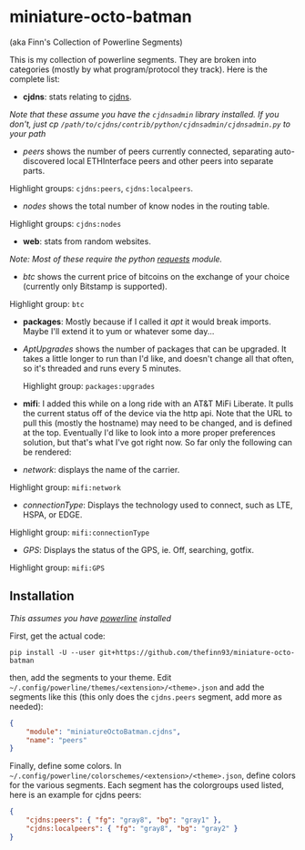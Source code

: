 # miniature-octo-batman
(aka Finn's Collection of Powerline Segments)

This is my collection of powerline segments. They are broken into categories
(mostly by what program/protocol they track). Here is the complete list:

 * **cjdns**: stats relating to [cjdns](https://github.com/cjdelisle/cjdns).

  *Note that these assume you have the `cjdnsadmin` library installed. If you
  don't, just cp `/path/to/cjdns/contrib/python/cjdnsadmin/cjdnsadmin.py` to
  your path*

  * *peers* shows the number of peers currently connected, separating
   auto-discovered local ETHInterface peers and other peers into separate
   parts.

   Highlight groups: `cjdns:peers`, `cjdns:localpeers`.

  * *nodes* shows the total number of know nodes in the routing table.

   Highlight groups: `cjdns:nodes`

 * **web**: stats from random websites.

  *Note: Most of these require the python [requests](http://www.python-requests.org/) module.*

  * *btc* shows the current price of bitcoins on the exchange of your choice
  (currently only Bitstamp is supported).

   Highlight group: `btc`

 * **packages**: Mostly because if I called it *apt* it would break imports.
  Maybe I'll extend it to yum or whatever some day...

  * *AptUpgrades* shows the number of packages that can be upgraded. It takes
    a little longer to run than I'd like, and doesn't change all that often, so
    it's threaded and runs every 5 minutes.

    Highlight group: `packages:upgrades`

 * **mifi**: I added this while on a long ride with an AT&T MiFi Liberate. It
    pulls the current status off of the device via the http api. Note that the
    URL to pull this (mostly the hostname) may need to be changed, and is
    defined at the top. Eventually I'd like to look into a more proper
    preferences solution, but that's what I've got right now. So far only the
    following can be rendered:

  * *network*: displays the name of the carrier.

   Highlight group: `mifi:network`

  * *connectionType*: Displays the technology used to connect, such as LTE,
    HSPA, or EDGE.

   Highlight group: `mifi:connectionType`

  * *GPS*: Displays the status of the GPS, ie. Off, searching, gotfix.

   Highlight group: `mifi:GPS`

## Installation

*This assumes you have [powerline](https://github.com/Lokaltog/powerline) installed*

First, get the actual code:

    pip install -U --user git+https://github.com/thefinn93/miniature-octo-batman

then, add the segments to your theme. Edit
`~/.config/powerline/themes/<extension>/<theme>.json` and add the segments like
this (this only does the `cjdns.peers` segment, add more as needed):

```json
{
    "module": "miniatureOctoBatman.cjdns",
    "name": "peers"
}
```
Finally, define some colors. In
`~/.config/powerline/colorschemes/<extension>/<theme>.json`, define colors for
the various segments. Each segment has the colorgroups used listed, here is an
example for cjdns peers:

```json
{
    "cjdns:peers": { "fg": "gray8", "bg": "gray1" },
    "cjdns:localpeers": { "fg": "gray8", "bg": "gray2" }
}
```
